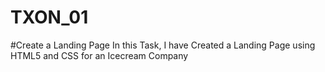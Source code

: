 # TXON_01
#Create a Landing Page
In this Task, I have Created a Landing Page using
HTML5 and CSS
for an Icecream Company 
